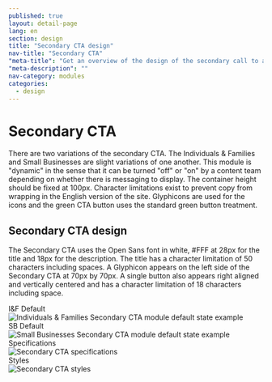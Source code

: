 ```yaml
---
published: true
layout: detail-page
lang: en
section: design
title: "Secondary CTA design"
nav-title: "Secondary CTA"
"meta-title": "Get an overview of the design of the secondary call to action areas used on HealthCare.gov landing pages"
"meta-description": ""
nav-category: modules
categories:
  - design
---
```


# Secondary CTA 

<div class="intro">
There are two variations of the secondary CTA. The Individuals &amp; Families and Small Businesses are slight variations of one another. This module is "dynamic" in the sense that it can be turned "off" or "on" by a content team depending on whether there is messaging to display. The container height should be fixed at 100px. Character limitations exist to prevent copy from wrapping in the English version of the site. Glyphicons are used for the icons and the green CTA button uses the standard green button treatment.
</div>

<div class="hr"></div>

## Secondary CTA design

The Secondary CTA uses the Open Sans font in white, #FFF at 28px for the title and 18px for the description. The title has a character limitation of 50 characters including spaces. A Glyphicon appears on the left side of the Secondary CTA at 70px by 70px. A single button also appears right aligned and vertically centered and has a character limitation of 18 characters including space.
<div class="caption">I&amp;F Default</div>
<img class="full" src="{{site.baseurl}}/images/design/modules/secondary-cta/1_Default.png" alt="Individuals & Families Secondary CTA module default state example"/>

<div class="caption">SB Default</div>
<img class="full" src="{{site.baseurl}}/images/design/modules/secondary-cta/2_SBDefault.png" alt="Small Businesses Secondary CTA module default state example"/>

<div class="caption">Specifications</div>
<img class="full" src="{{site.baseurl}}/images/design/modules/secondary-cta/3_Specs.png" alt="Secondary CTA specifications"/>

<div class="caption">Styles</div>
<img class="full" src="{{site.baseurl}}/images/design/modules/secondary-cta/4_Styles.png" alt="Secondary CTA styles"/>
